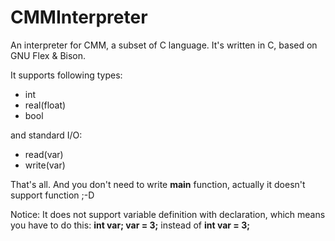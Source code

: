 CMMInterpreter
==============

An interpreter for CMM, a subset of C language. It's written in C, based on GNU Flex &amp; Bison.

It supports following types:
* int
* real(float)
* bool

and standard I/O:
* read(var)
* write(var)

That's all. And you don't need to write **main** function, actually it doesn't support function ;-D

Notice: It does not support variable definition with declaration, which means you have to do this: **int var; var = 3;** instead of **int var = 3;**
